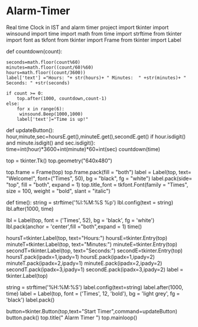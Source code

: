 # Alarm-Timer
Real time Clock in IST and alarm timer project 
import tkinter
import winsound
import time
import math
from time import strftime
from tkinter import font as tkfont
from tkinter import Frame
from tkinter import Label

def countdown(count): 
    
    seconds=math.floor(count%60)
    minutes=math.floor((count/60)%60)
    hours=math.floor((count/3600))
    label['text'] ="Hours: "+ str(hours)+ " Minutes:  " +str(minutes)+ " Seconds: " +str(seconds)

    if count >= 0:
        top.after(1000, countdown,count-1)
    else:
        for x in range(6):
         winsound.Beep(1000,1000)
        label['text']="Time is up!"

 
    
def updateButton():
    hour,minute,sec=hoursE.get(),minuteE.get(),secondE.get()
    if hour.isdigit() and minute.isdigit() and sec.isdigit():
        time=int(hour)*3600+int(minute)*60+int(sec)
        countdown(time)
        
top = tkinter.Tk()
top.geometry("640x480")

top.frame = Frame(top)
top.frame.pack(fill = "both")
label = Label(top, text= "Welcome!", font=("Times", 50), bg = "black", fg = "white")
label.pack(side= "top", fill = "both", expand = 1)
top.title_font = tkfont.Font(family = "Times", size = 100, weight = "bold", slant = "italic")
   
def time(): 
    string = strftime('%I:%M:%S %p') 
    lbl.config(text = string) 
    lbl.after(1000, time) 
  
lbl = Label(top, font = ('Times', 52), bg = 'black', fg = 'white') 
lbl.pack(anchor = 'center',fill ="both",expand = 1) 
time() 

hoursT=tkinter.Label(top, text="Hours:")
hoursE=tkinter.Entry(top)
minuteT=tkinter.Label(top, text="Minutes:")
minuteE=tkinter.Entry(top)
secondT=tkinter.Label(top, text="Seconds:")
secondE=tkinter.Entry(top)
hoursT.pack(ipadx=1,ipady=1)
hoursE.pack(ipadx=1,ipady=2)
minuteT.pack(ipadx=2,ipady=1)
minuteE.pack(ipadx=2,ipady=2)
secondT.pack(ipadx=3,ipady=1)
secondE.pack(ipadx=3,ipady=2)
label = tkinter.Label(top)

string = strftime('%H:%M:%S')
label.config(text=string)
label.after(1000, time)
label = Label(top, font = ('Times', 12, 'bold'), bg = 'light grey', fg = 'black')
label.pack()


button=tkinter.Button(top,text="Start Timer",command=updateButton)
button.pack()
top.title(" Alarm Timer ")
top.mainloop()
